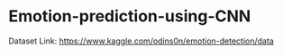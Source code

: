 # Emotion-prediction-using-CNN

Dataset Link: https://www.kaggle.com/odins0n/emotion-detection/data
